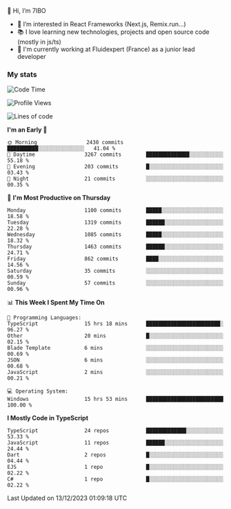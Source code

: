 👋 Hi, I’m 7IBO

- 👀 I’m interested in React Frameworks (Next.js, Remix.run...)
- 📚 I love learning new technologies, projects and open source code (mostly in js/ts)
- 💼 I'm currently working at Fluidexpert (France) as a junior lead developer

### My stats
<!--START_SECTION:waka-->
![Code Time](http://img.shields.io/badge/Code%20Time-354%20hrs%2012%20mins-blue)

![Profile Views](http://img.shields.io/badge/Profile%20Views-0-blue)

![Lines of code](https://img.shields.io/badge/From%20Hello%20World%20I%27ve%20Written-7.1%20million%20lines%20of%20code-blue)

**I'm an Early 🐤** 

```text
🌞 Morning                2430 commits        ██████████░░░░░░░░░░░░░░░   41.04 % 
🌆 Daytime                3267 commits        ██████████████░░░░░░░░░░░   55.18 % 
🌃 Evening                203 commits         █░░░░░░░░░░░░░░░░░░░░░░░░   03.43 % 
🌙 Night                  21 commits          ░░░░░░░░░░░░░░░░░░░░░░░░░   00.35 % 
```
📅 **I'm Most Productive on Thursday** 

```text
Monday                   1100 commits        █████░░░░░░░░░░░░░░░░░░░░   18.58 % 
Tuesday                  1319 commits        ██████░░░░░░░░░░░░░░░░░░░   22.28 % 
Wednesday                1085 commits        █████░░░░░░░░░░░░░░░░░░░░   18.32 % 
Thursday                 1463 commits        ██████░░░░░░░░░░░░░░░░░░░   24.71 % 
Friday                   862 commits         ████░░░░░░░░░░░░░░░░░░░░░   14.56 % 
Saturday                 35 commits          ░░░░░░░░░░░░░░░░░░░░░░░░░   00.59 % 
Sunday                   57 commits          ░░░░░░░░░░░░░░░░░░░░░░░░░   00.96 % 
```


📊 **This Week I Spent My Time On** 

```text
💬 Programming Languages: 
TypeScript               15 hrs 18 mins      ████████████████████████░   96.27 % 
Other                    20 mins             █░░░░░░░░░░░░░░░░░░░░░░░░   02.15 % 
Blade Template           6 mins              ░░░░░░░░░░░░░░░░░░░░░░░░░   00.69 % 
JSON                     6 mins              ░░░░░░░░░░░░░░░░░░░░░░░░░   00.68 % 
JavaScript               2 mins              ░░░░░░░░░░░░░░░░░░░░░░░░░   00.21 % 

💻 Operating System: 
Windows                  15 hrs 53 mins      █████████████████████████   100.00 % 
```

**I Mostly Code in TypeScript** 

```text
TypeScript               24 repos            █████████████░░░░░░░░░░░░   53.33 % 
JavaScript               11 repos            ██████░░░░░░░░░░░░░░░░░░░   24.44 % 
Dart                     2 repos             █░░░░░░░░░░░░░░░░░░░░░░░░   04.44 % 
EJS                      1 repo              █░░░░░░░░░░░░░░░░░░░░░░░░   02.22 % 
C#                       1 repo              █░░░░░░░░░░░░░░░░░░░░░░░░   02.22 % 
```




 Last Updated on 13/12/2023 01:09:18 UTC
<!--END_SECTION:waka-->
